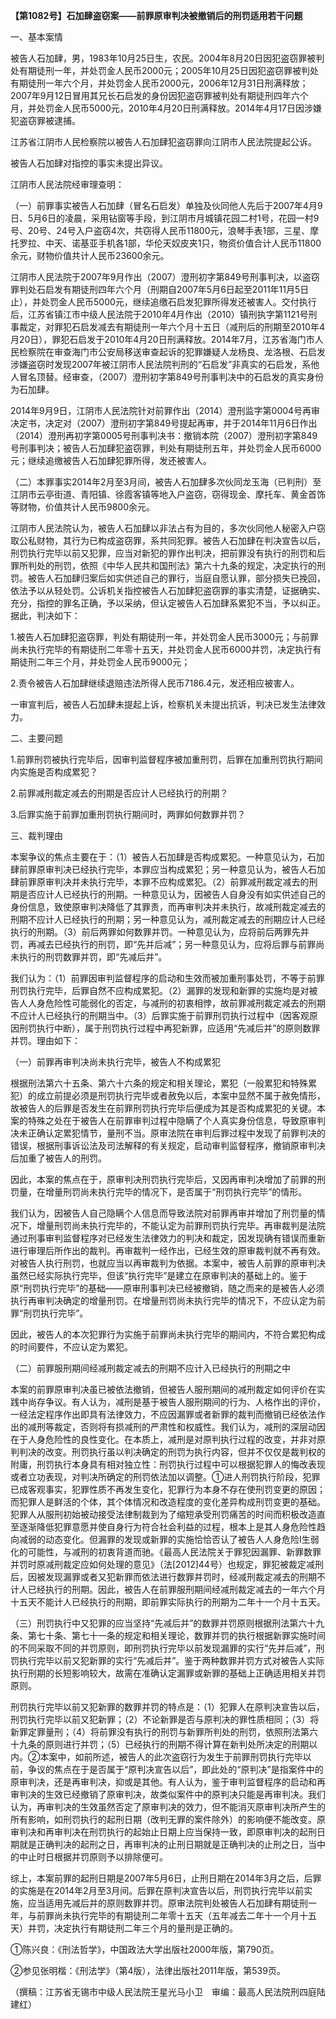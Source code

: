 **【第1082号】石加肆盗窃案——前罪原审判决被撤销后的刑罚适用若干问题**

一、基本案情

被告人石加肆，男，1983年10月25日生，农民。2004年8月20日因犯盗窃罪被判处有期徒刑一年，并处罚金人民币2000元；2005年10月25日因犯盗窃罪被判处有期徒刑一年六个月，并处罚金人民币2000元，2006年12月31日刑满释放；2007年9月12日冒用其兄长石启发的身份因犯盗窃罪被判处有期徒刑四年六个月，并处罚金人民币5000元，2010年4月20日刑满释放。2014年4月17日因涉嫌犯盗窃罪被逮捕。

江苏省江阴市人民检察院以被告人石加肆犯盗窃罪向江阴市人民法院提起公诉。

被告人石加肆对指控的事实未提出异议。

江阴市人民法院经审理查明：

（一）前罪事实被告人石加肆（冒名石启发）单独及伙同他人先后于2007年4月9日、5月6日的凌晨，采用钻窗等手段，到江阴市月城镇花园二村1号，花园一村9号、20号、24号入户盗窃4次，共窃得人民币11800元，浪琴手表1部，三星、摩托罗拉、中天、诺基亚手机各1部，华伦天奴皮夹1只，物资价值合计人民币11800余元，财物价值共计人民币23600余元。

江阴市人民法院于2007年9月作出（2007）澄刑初字第849号刑事判决，以盗窃罪判处石启发有期徒刑四年六个月（刑期自2007年5月6日起至2011年11月5日止），并处罚金人民币5000元，继续追缴石启发犯罪所得发还被害人。交付执行后，江苏省镇江市中级人民法院于2010年4月作出（2010）镇刑执字第1121号刑事裁定，对罪犯石启发减去有期徒刑一年六个月十五日（减刑后的刑期至2010年4月20日），罪犯石启发于2010年4月20日刑满释放。2014年7月，江苏省海门市人民检察院在审查海门市公安局移送审查起诉的犯罪嫌疑人龙杨良、龙洛根、石启发涉嫌盗窃时发现2007年被江阴市人民法院判刑的“石启发”非真实的石启发，系他人冒名顶替。经审查，（2007）澄刑初字第849号刑事判决中的石启发的真实身份为石加肆。

2014年9月9日，江阴市人民法院针对前罪作出（2014）澄刑监字第0004号再审决定书，决定对（2007）澄刑初字第849号提起再审，并于2014年11月6日作出（2014）澄刑再初字第0005号刑事判决书：撤销本院（2007）澄刑初字第849号刑事判决；被告人石加肆犯盗窃罪，判处有期徒刑五年，并处罚金人民币6000元；继续追缴被告人石加肆犯罪所得，发还被害人。

（二）本罪事实2014年2月至3月间，被告人石加肆多次伙同龙玉海（已判刑）至江阴市云亭街道、青阳镇、徐霞客镇等地入户盗窃，窃得现金、摩托车、黄金首饰等财物，价值共计人民币9800余元。

江阴市人民法院认为，被告人石加肆以非法占有为目的，多次伙同他人秘密入户窃取公私财物，其行为已构成盗窃罪，系共同犯罪。被告人石加肆在判决宣告以后，刑罚执行完毕以前又犯罪，应当对新犯的罪作出判决，把前罪没有执行的刑罚和后罪所判处的刑罚，依照《中华人民共和国刑法》第六十九条的规定，决定执行的刑罚。被告人石加肆归案后如实供述自己的罪行，当庭自愿认罪，部分损失已挽回，依法予以从轻处罚。公诉机关指控被告人石加肆犯盗窃罪的事实清楚，证据确实、充分，指控的罪名正确，予以采纳，但认定被告人石加肆系累犯不当，予以纠正。据此，判决如下：

1.被告人石加肆犯盗窃罪，判处有期徒刑一年，并处罚金人民币3000元；与前罪尚未执行完毕的有期徒刑二年零十五天，并处罚金人民币6000并罚，决定执行有期徒刑二年三个月，并处罚金人民币9000元；

2.责令被告人石加肆继续退赔违法所得人民币7186.4元，发还相应被害人。

一审宣判后，被告人石加肆未提起上诉，检察机关未提出抗诉，判决已发生法律效力。

二、主要问题

1.前罪刑罚被执行完毕后，因审判监督程序被加重刑罚，后罪在加重刑罚执行期间内实施是否构成累犯？

2.前罪减刑裁定减去的刑期是否应计人已经执行的刑期？

3.后罪实施于前罪加重刑罚执行期间时，两罪如何数罪并罚？

三、裁判理由

本案争议的焦点主要在于：（1）被告人石加肆是否构成累犯。一种意见认为，石加肆前罪原审判决已经执行完毕，本罪应当构成累犯；另一种意见认为，被告人石加肆前罪原审判决并未执行完毕，本罪不应构成累犯。（2）前罪减刑裁定减去的刑期是否应计人已经执行的刑期。一种意见认为，因被告人自身没有如实供述自己的身份信息，致使原审判决降低了其罪责，而再审判决并未执行，故减刑裁定减去的刑期不应计人已经执行的刑期；另一种意见认为，减刑裁定减去的刑期应计人已经执行的刑期。（3）前后两罪如何数罪并罚。一种意见认为，应将前后两罪先并罚，再减去已经执行的刑罚，即“先并后减”；另一种意见认为，应将后罪与前罪尚未执行的刑罚数罪并罚，即“先减后并”。

我们认为：（1）前罪因审判监督程序的启动和生效而被加重刑事处罚，不等于前罪刑罚执行完毕，后罪自然不应构成累犯。（2）漏罪的发现和新罪的实施均是对被告人人身危险性可能弱化的否定，与减刑的初衷相悖，故前罪减刑裁定减去的刑期不应计人已经执行的刑期当中。（3）后罪实施于前罪刑罚执行过程中（因客观原因刑罚执行中断），属于刑罚执行过程中再犯新罪，应适用“先减后并”的原则数罪并罚。理由如下：

（一）前罪再审判决尚未执行完毕，被告人不构成累犯

根据刑法第六十五条、第六十六条的规定和相关理论，累犯（一般累犯和特殊累犯）的成立前提必须是刑罚执行完毕或者赦免以后，本案中显然不属于赦免情形，故被告人的后罪是否发生在前罪刑罚执行完毕后便成为其是否构成累犯的关键。本案的特殊之处在于被告人在前罪审判过程中隐瞒了个人真实身份信息，导致原审判决未正确认定累犯情节，量刑不当。原审法院在审判后罪过程中发现了前罪判决的错误，根据刑事诉讼法及司法解释的有关规定，启动审判监督程序，撤销原审判决后加重了被告人的刑罚。

因此，本案的焦点在于，原审判决刑罚执行完毕后，又因再审判决增加了前罪的刑罚量，在增量刑罚尚未执行完毕的情况下，是否属于“刑罚执行完毕”的情形。

我们认为，因被告人自己隐瞒个人信息而导致法院对前罪再审并增加了刑罚量的情况下，增量刑罚尚未执行完毕的，不能认定为前罪刑罚执行完毕。再审裁判是法院通过刑事审判监督程序对已经发生法律效力的判决和裁定，因发现确有错误而重新进行审理后所作出的裁判。再审裁判一经作出，已经生效的原审裁判就不再有效。对被告人执行刑罚，也就应当以再审裁判为依据。本案中，被告人前罪的原审判决虽然已经实际执行完毕，但该“执行完毕”是建立在原审判决的基础上的。鉴于原“刑罚执行完毕”的基础——原审刑事判决已经被撤销，随之而来的是被告人必须执行再审判决确定的增量刑罚。在增量刑罚尚未执行完毕的情况下，不应认定为前罪“刑罚执行完毕”。

因此，被告人的本次犯罪行为实施于前罪尚未执行完毕的期间内，不符合累犯构成的时间要件，不应认定为累犯。

（二）前罪服刑期间经减刑裁定减去的刑期不应计入已经执行的刑期之中

本案的前罪原审判决虽已被依法撤销，但被告人服刑期间的减刑裁定如何评价在实践中尚存争议。有人认为，减刑是基于被告人服刑期间的行为、人格作出的评价，一经法定程序作出即具有法律效力，不应因漏罪或者新罪的裁判而撤销已经依法作出的减刑等裁定，否则将有损减刑的严肃性和权威性。我们认为，减刑的深层动因在于人身危险性的良性变化。在本质上，减刑是对原判执行过程的改变，并非对原判判决的改变。刑罚执行虽以判决确定的刑罚为执行内容，但并不仅仅是裁判权的附庸，刑罚执行本身具有相对独立性：刑罚执行过程中可以根据犯罪人的悔改表现或者立功表现，对判决所确定的刑罚依法加以调整。①进人刑罚执行阶段，犯罪已成客观事实，犯罪性质不再发生变化，犯罪行为本身不存在使刑罚变更的原因；而犯罪人是鲜活的个体，其个体情况和改造程度的变化差异构成刑罚变更的基础。犯罪人从服刑初始被动接受法律制裁到为了缩短承受刑罚痛苦的时间而积极改造直至逐渐降低犯罪意愿并使自身行为符合社会利益的过程，根本上是其人身危险性趋向减弱的动态变化。但漏罪的发现或新罪的实施恰恰否认了被告人人身危险I生弱化的可能性，与减刑的初衷背道而驰。《最高人民法院关于罪犯因漏罪、新罪数罪并罚时原减刑裁定应如何处理的意见》（法\[2012\]44号）也规定，罪犯被裁定减刑后，因被发现漏罪或者又犯新罪而依法进行数罪并罚时，经减刑裁定减去的刑期不计人已经执行的刑期。因此，被告人在前罪服刑期间经减刑裁定减去的一年六个月十五天不能计人已经执行的刑期，即前罪实际执行的刑期为二年十一个月十五天。

（三）刑罚执行中又犯罪的应当坚持“先减后并”的数罪并罚原则根据刑法第六十九条、第七十条、第七十一条的规定和相关理论，数罪并罚的执行根据新罪实施时间的不同采取不同的并罚原则，即刑罚执行完毕以前发现漏罪的实行“先并后减”，刑罚执行完毕以前又犯新罪的实行“先减后并”。鉴于两种数罪并罚方式对被告人实际执行刑期的长短影响较大，故需在准确认定漏罪或新罪的基础上正确适用相关并罚原则。

刑罚执行完毕以前又犯新罪的数罪并罚的特点是：（1）犯罪人在原判决宣告以后，刑罚执行完毕以前又犯新罪；（2）不论新罪是否与原判决的罪性质相同；（3）将新罪定罪量刑；（4）将前罪没有执行的刑罚与新罪所判处的刑罚，依照刑法第六十九条的原则进行并罚；（5）已经执行的刑期不得计算在新判处所决定的刑期以内。②本案中，如前所述，被告人的此次盗窃行为发生于前罪刑罚执行完毕以前，争议的焦点在于是否属于“原判决宣告以后”，即此处的“原判决”是指案件中的原审判决，还是再审判决，抑或是其他。有人认为，鉴于审判监督程序的启动和再审判决的生效已经撤销了原审判决，故类似案件中的原判决只能是再审判决。我们认为，再审判决的生效虽然否定了原审判决的效力，但不能消灭原审判决所产生的所有影响，如刑罚执行的起刑日期（改判无罪的案件除外）的影响便不能改变。原审判决和再审判决在刑罚执行的起始止日期上应当保持一致，即原审判决的起刑日期就是正确判决的起刑之日，再审判决的止刑日期就是正确判决的止刑之日，当中的中止时日根据并罚原则予以排除便可。

综上，本案前罪的起刑日期是2007年5月6日，止刑日期在2014年3月之后，后罪的实施是在2014年2月至3月间。后罪在原判决宣告以后，刑罚执行完毕以前实施，应当适用先减后并的原则数罪并罚。原审法院判处被告人石加肆有期徒刑一年，与前罪尚未执行完毕的有期徒刑二年零十五天（五年减去二年十一个月十五天）并罚，决定执行有期徒刑二年三个月的量刑是正确的。

①陈兴良：《刑法哲学》，中国政法大学出版社2000年版，第790页。

②参见张明楷：《刑法学》（第4版），法律出版社2011年版，第539页。

（撰稿：江苏省无锡市中级人民法院王星光马小卫　审编：最高人民法院刑四庭陆建红）